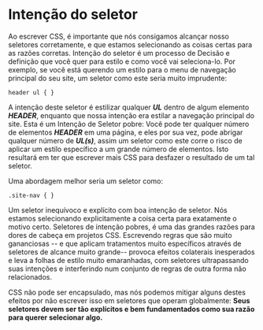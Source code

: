 ﻿# Intenção do seletor

Ao escrever CSS, é importante que nós consigamos alcançar nosso seletores corretamente, e que estamos selecionando as coisas certas para as razões corretas.
Intenção do seletor é um processo de Decisão e definição que você quer para estilo e como você vai seleciona-lo.
Por exemplo, se você está querendo um estilo para o menu de navegação principal do seu site, um seletor como este seria
muito imprudente:

	header ul { }

A intenção deste seletor é estilizar qualquer <b><i>UL</i></b> dentro de algum elemento <b><i>HEADER</i></b>, enquanto que nossa intenção era estilar a navegação principal do site. Esta é um Intenção de Seletor pobre: 
Você pode ter qualquer número de elementos <b><i>HEADER</i></b> em uma página, e eles por sua vez, pode abrigar qualquer número de <b><i>UL(s)</i></b>, assim um seletor como este corre o risco de aplicar um estilo específico a um grande número de elementos.
Isto resultará em ter que escrever mais CSS para desfazer o resultado de um tal seletor.

Uma abordagem melhor seria um seletor como:

	.site-nav { }

Um seletor inequívoco e explícito com boa intenção de seletor. Nós estamos selecionando explicitamente a coisa certa
para exatamente o motivo certo.
Seletores de intenção pobres, é uma das grandes razões para dores de cabeça em projetos CSS. Escrevendo regras que 
são muito gananciosas -- e que aplicam tratamentos muito específicos através de seletores de alcance muito grande--
provoca efeitos colaterais inesperados e leva a folhas de estilo muito emaranhadas, com seletores ultrapassando 
suas intenções e interferindo num conjunto de regras de outra forma não relacionados.

CSS não pode ser encapsulado, mas nós podemos mitigar alguns destes efeitos por não escrever isso em seletores que operam globalmente: <b>Seus seletores devem ser tão explícitos e bem fundamentados como sua razão para querer selecionar algo.</b>

